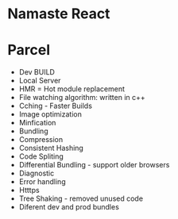 # Namaste React 


# Parcel
- Dev BUILD
- Local Server
- HMR = Hot module replacement
- File watching algorithm: written in c++
- Cching - Faster Builds
- Image optimization
- Minfication
- Bundling
- Compression
- Consistent Hashing
- Code Spliting
- Differential Bundling - support older browsers
- Diagnostic
- Error handling
- Htttps
- Tree Shaking - removed unused code
- Diferent dev and prod bundles

